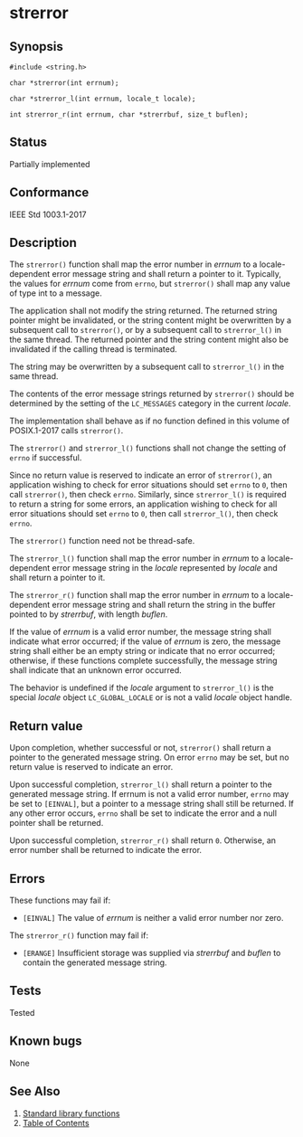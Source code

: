 # strerror

## Synopsis

`#include <string.h>`

`char *strerror(int errnum);`

`char *strerror_l(int errnum, locale_t locale);`

`int strerror_r(int errnum, char *strerrbuf, size_t buflen);`

## Status

Partially implemented

## Conformance

IEEE Std 1003.1-2017

## Description

The `strerror()` function shall map the error number in _errnum_ to a locale-dependent error message string and shall
return a pointer to it. Typically, the values for _errnum_ come from `errno`, but `strerror()` shall map any value of
type int to a message.

The application shall not modify the string returned. The returned string pointer might be invalidated, or the string
content might be overwritten by a subsequent call to `strerror()`, or by a subsequent call to `strerror_l()` in the same
thread. The returned pointer and the string content might also be invalidated if the calling thread is terminated.

The string may be overwritten by a subsequent call to `strerror_l()` in the same thread.

The contents of the error message strings returned by `strerror()` should be determined by the setting of the
`LC_MESSAGES` category in the current _locale_.

The implementation shall behave as if no function defined in this volume of POSIX.1-2017 calls `strerror()`.

The `strerror()` and `strerror_l()` functions shall not change the setting of `errno` if successful.

Since no return value is reserved to indicate an error of `strerror()`, an application wishing to check for error
situations should set `errno` to `0`, then call `strerror()`, then check `errno`. Similarly, since `strerror_l()` is
required to return a string for some errors, an application wishing to check for all error situations should set `errno`
to `0`, then call `strerror_l()`, then check `errno`.

The `strerror()` function need not be thread-safe.

The `strerror_l()` function shall map the error number in _errnum_ to a locale-dependent error message string in the
_locale_ represented by _locale_ and shall return a pointer to it.

The `strerror_r()` function shall map the error number in _errnum_ to a locale-dependent error message string and shall
return the string in the buffer pointed to by _strerrbuf_, with length _buflen_.

If the value of _errnum_ is a valid error number, the message string shall indicate what error occurred; if the value of
_errnum_ is zero, the message string shall either be an empty string or indicate that no error occurred; otherwise, if
these functions complete successfully, the message string shall indicate that an unknown error occurred.

The behavior is undefined if the _locale_ argument to `strerror_l()` is the special _locale_ object `LC_GLOBAL_LOCALE`
or is not a valid _locale_ object handle.

## Return value

Upon completion, whether successful or not, `strerror()` shall return a pointer to the generated message string. On
error `errno` may be set, but no return value is reserved to indicate an error.

Upon successful completion, `strerror_l()` shall return a pointer to the generated message string. If errnum is not a
valid error number, `errno` may be set to `[EINVAL]`, but a pointer to a message string shall still be returned. If any
other error occurs, `errno` shall be set to indicate the error and a null pointer shall be returned.

Upon successful completion, `strerror_r()` shall return `0`. Otherwise, an error number shall be returned to indicate
the error.

## Errors

These functions may fail if:

- `[EINVAL]` The value of _errnum_ is neither a valid error number nor zero.

The `strerror_r()` function may fail if:

- `[ERANGE]` Insufficient storage was supplied via _strerrbuf_ and _buflen_ to contain the generated message string.

## Tests

Tested

## Known bugs

None

## See Also

1. [Standard library functions](../functions.md)
2. [Table of Contents](../../../README.md)

